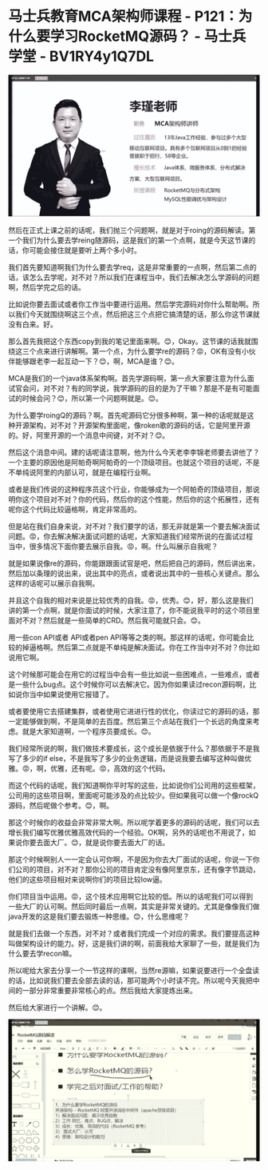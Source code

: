 # 马士兵教育MCA架构师课程 - P121：为什么要学习RocketMQ源码？ - 马士兵学堂 - BV1RY4y1Q7DL

![](img/52dae7d198cc24b142e396f3a3505a17_0.png)

然后在正式上课之前的话呢，我们抛三个问题啊，就是对于roing的源码解读。第一个我们为什么要去学reing随源码，这是我们的第一个点啊，就是今天这节课的话，你可能会接住就是要听上两个多小时。

我们首先要知道啊我们为什么要去学req，这是非常重要的一点啊，然后第二点的话，该怎么去学呢，对不对？所以我们在课程当中，我们去解决怎么学源码的问题啊，然后学完之后的话。

比如说你要去面试或者你工作当中要进行运用。然后学完源码对你什么帮助啊。所以我们今天就围绕啊这三个点，然后把这三个点把它搞清楚的话，那么你这节课就没有白来。好。

那么首先我把这个东西copy到我的笔记里面来啊。😊，Okay。这节课的话我就围绕这三个点来进行讲解啊。第一个点，为什么要学re的源码？😡，OK有没有小伙伴能够跟老李一起互动一下？😊，啊，MCA是谁？😊。

MCA是我们的一个java体系架构啊。首先学源码啊，第一点大家要注意为什么面试官会问，对不对？有的同学说，我学源码的目的是为了干嘛？那是不是有可能面试的时候会问？😊，所以第一个问题啊就是。😊。

为什么要学roingQ的源码？啊。首先呢源码它分很多种啊，第一种的话呢就是这种开源架构，对不对？开源架构里面呢，像roken歌的源码的话，它是阿里开源的。好，阿里开源的一个消息中间键，对不对？😊。

然后这个消息中间。建的话呢请注意啊，他为什么今天老李李锦老师要去讲他了？一个主要的原因他是阿帕奇啊阿帕奇的一个顶级项目。也就这个项目的话呢，不是不单纯说阿里的内部认可，就是在编程行业啊。

或者是我们传说的这种程序员这个行业，你能够成为一个阿帕奇的顶级项目，那说明你这个项目对不对？你的代码，然后你的这个性能，然后你的这个拓展性，还有呢你这个代码比较逼格啊，肯定非常高的。

但是站在我们自身来说，对不对？我们要学的话，那无非就是第一个要去解决面试问题。😡，你去解决解决面试问题的话呢，大家知道我们经常所说的在面试过程当中，很多情况下面你要去展示自我。😡，啊。什么叫展示自我呢？

就是如果说像re的源码，你能跟跟面试官是吧，然后把自己的源码，然后讲出来，然后加以条理的说出来，说出其中的亮点，或者说出其中的一些核心关键点。那么这样的话呢可以展示自我啊。

并且这个自我的相对来说是比较优秀的自我。😡，优秀。😊，好，那么这是我们讲的第一个点啊，就是你面试的时候，大家注意了，你不能说我平时的这个项目里面对不对？然后就是一些简单的CRD。然后我可能就只会。😊。

用一些con API或者 API或者pen API等等之类的啊。那这样的话呢，你可能会比较的掉逼格啊。然后第二点就是不单纯是解决面试。你在工作当中对不对？你比如说用它啊。

这个时候那可能会在用它的过程当中会有一些比如说一些困难点，一些难点，或者是一些什么bug点。这个时候你可以去解决它。因为你如果读过recon源码啊，比如说你当中如果说使用它报错了。

或者要使用它去搭建集群，或者使用它进进行性的优化，你读过它的源码的话，那一定能够做到啊，不是简单的去百度。然后第三个点站在我们一个长远的角度来考虑。就是大家知道啊，一个程序员要成长。😊。

我们经常所说的啊，我们做技术要成长，这个成长是依据于什么？那依据于不是我写了多少的if else，不是我写了多少的业务逻辑，而是说我要去编写这种叫做优雅。😡，啊，优雅，还有呢。😡，高效的这个代码。

而这个代码的话呢，我们知道啊你平时写的这些，比如说你们公司用的这些框架，公司用的这些项目啊，里面呢可能涉及的点比较少。但如果我可以做一个像rockQ源码，然后呢做个参考。😊，啊。

那这个时候你的收益会非常非常大啊。所以呢学着更多的源码的话呢，我们可以去增长我们编写优雅优雅高效代码的一个经验。OK啊，另外的话呢也不用说了，如果说你要去面大厂。😊，就是说你要去面大厂的话。

那这个时候啊别人一一定会认可你啊，不是因为你去大厂面试的话呢，你说一下你们公司的项目，对不对？那你公司的项目肯定没有像阿里京东，还有像字节跳动，他们的这些项目相对来说啊你们的项目比较low逼。

你们项目当中运用。😡，这个技术应用啊它比较的低。所以的话呢我们可以得到一些大厂的认可啊。然后同时最后一点啊，其实是非常关键的。尤其是像像我们做java开发的这是我们要去锻炼一种思维。😊，什么思维呢？

就是我们去做一个东西，对不对？或者我们完成一个对应的需求。我们要提高这种叫做架构设计的能力。好，这是我们讲的啊，前面我给大家聊了一些，就是我们为什么要去学recon嘛。

所以呢给大家去分享一个一节这样的课啊，当然re源嘛，如果说要进行一个全盘读的话，比如说我们要去全部去读的话，那可能两个小时读不完。所以呢今天我把中间的一部分非常重要非常核心的点。然后我给大家提炼出来。

然后给大家进行一个讲解。😊。

![](img/52dae7d198cc24b142e396f3a3505a17_2.png)